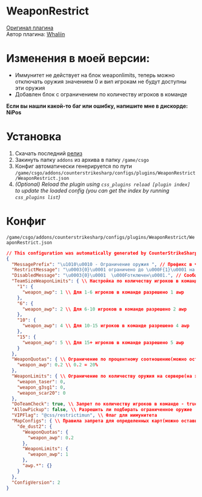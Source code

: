 
# WeaponRestrict
[Оригинал плагина](https://github.com/CS2Plugins/WeaponRestrict) </br>
Автор плагина: [Whaliin](https://github.com/Whaliin)

# Изменения в моей версии:
- Иммунитет не действует на блок weaponlimits, теперь можно отключать оружия значением 0 и вип игрокам не будут доступны эти оружия
- Добавлен блок с ограничением по количеству игроков в команде

**Если вы нашли какой-то баг или ошибку, напишите мне в дискорде: NiPos**

# Установка
1. Скачать последний [релиз](https://github.com/Nip0s/Restrict-weapon/releases)
2. Закинуть папку `addons` из архива в папку `/game/csgo`
3. Конфиг автоматически генерируется по пути `/game/csgo/addons/counterstrikesharp/configs/plugins/WeaponRestrict/WeaponRestrict.json` 
6. *(Optional) Reload the plugin using `css_plugins reload [plugin index]` to update the loaded config (you can get the index by running `css_plugins list`)*

# Конфиг
`/game/csgo/addons/counterstrikesharp/configs/plugins/WeaponRestrict/WeaponRestrict.json` 
```json
// This configuration was automatically generated by CounterStrikeSharp for plugin 'WeaponRestrict', at 2024.03.19 05:01:27
{
  "MessagePrefix": "\u1010\u0010 - Ограничение оружия ", // Префикс в чате
  "RestrictMessage": "\u0003{0}\u0001 ограничено до \u000F{1}\u0001 на команду.", // Сообщение в начале раунда
  "DisabledMessage": "\u0003{0}\u0001  \u000Fотключен\u0001.", // Сообщение об отключенном оружии 
  "TeamSizeWeaponLimits": { \\ Настройка по количеству игроков в команде
    "1": {
      "weapon_awp": 1 \\ Для 1-6 игроков в команде разрешено 1 awp 
    },
    "6": {
      "weapon_awp": 2 \\ Для 6-10 игроков в команде разрешено 2 awp
    },
    "10": {
      "weapon_awp": 4 \\ Для 10-15 игроков в команде разрешено 4 awp
    },
    "15": {
      "weapon_awp": 5 \\ Для 15+ игроков в команде разрешено 5 awp
    }
  },
  "WeaponQuotas": { \\ Ограничение по процентному соотношению(можно оставить блок пустым)
    "weapon_awp": 0.2 \\ 0.2 = 20% 
  },
  "WeaponLimits": { \\ Ограничение по количеству оружия на сервере(на этот блок иммунитет не действует)
    "weapon_taser": 0,
    "weapon_g3sg1": 0,
    "weapon_scar20": 0
  },
  "DoTeamCheck": true, \\ Запрет по количеству игроков в команде - true, по общему количеству false
  "AllowPickup": false, \\ Разрешить ли подбирать ограниченное оружие
  "VIPFlag": "@css/restrictimun", \\ Флаг для иимунитета
  "MapConfigs": { \\ Правила запрета для определенных карт(можно оставить пустым)
    "de_dust2": {
      "WeaponQuotas": {
        "weapon_awp": 0.2
      },
      "WeaponLimits": {
        "weapon_awp": 1
      },
      "awp.*": {}
    }
  },
  "ConfigVersion": 2
}
```
```

